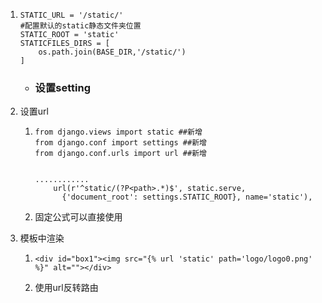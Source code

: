 1. ```
   STATIC_URL = '/static/'
   #配置默认的static静态文件夹位置
   STATIC_ROOT = 'static'
   STATICFILES_DIRS = [
       os.path.join(BASE_DIR,'/static/')
   ]
   ```

   - ### 设置setting

2. 设置url

   1. ```.
      from django.views import static ##新增
      from django.conf import settings ##新增
      from django.conf.urls import url ##新增
      
      
      ............
          url(r'^static/(?P<path>.*)$', static.serve,
            {'document_root': settings.STATIC_ROOT}, name='static'),
      ```

   2. 固定公式可以直接使用

3. 模板中渲染

   1. ```
      <div id="box1"><img src="{% url 'static' path='logo/logo0.png' %}" alt=""></div>
      ```

   2. 使用url反转路由

   

   

   